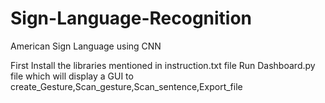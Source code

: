 # Sign-Language-Recognition
American Sign Language using CNN

First Install the libraries mentioned in instruction.txt file
Run Dashboard.py file which will display a GUI to create_Gesture,Scan_gesture,Scan_sentence,Export_file
